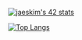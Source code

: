 [![jaeskim's 42 stats](https://badge42.herokuapp.com/api/stats/bbetsey?privacyEmail=false)](https://github.com/JaeSeoKim/badge42)

[![Top Langs](https://github-readme-stats.vercel.app/api/top-langs/?username=bbetsey&layout=compact&langs_count=6)](https://github.com/anuraghazra/github-readme-stats)

